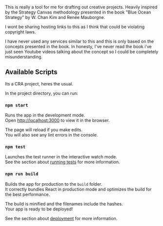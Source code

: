 This is really a tool for me for drafting out creative projects. Heavily inspired by the Strategy Canvas methodology presented in the book "Blue Ocean Strategy" by W. Chan Kim and Renée Mauborgne.

I wont be sharing hosting links to this as I think that could be violating copyright laws.

I have never used any services similar to this and this is only based on the concepts presented in the book. In honesty, I've never read the book i've just seen Youtube videos talking about the concept so I could be completely misunderstanding.

## Available Scripts

Its a CRA project, heres the usual.

In the project directory, you can run:

### `npm start`

Runs the app in the development mode.\
Open [http://localhost:3000](http://localhost:3000) to view it in the browser.

The page will reload if you make edits.\
You will also see any lint errors in the console.

### `npm test`

Launches the test runner in the interactive watch mode.\
See the section about [running tests](https://facebook.github.io/create-react-app/docs/running-tests) for more information.

### `npm run build`

Builds the app for production to the `build` folder.\
It correctly bundles React in production mode and optimizes the build for the best performance.

The build is minified and the filenames include the hashes.\
Your app is ready to be deployed!

See the section about [deployment](https://facebook.github.io/create-react-app/docs/deployment) for more information.
